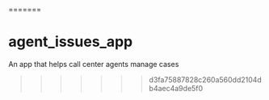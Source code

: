  
=======
# agent_issues_app
 An app that helps call center agents manage cases
>>>>>>> d3fa75887828c260a560dd2104db4aec4a9de5f0
